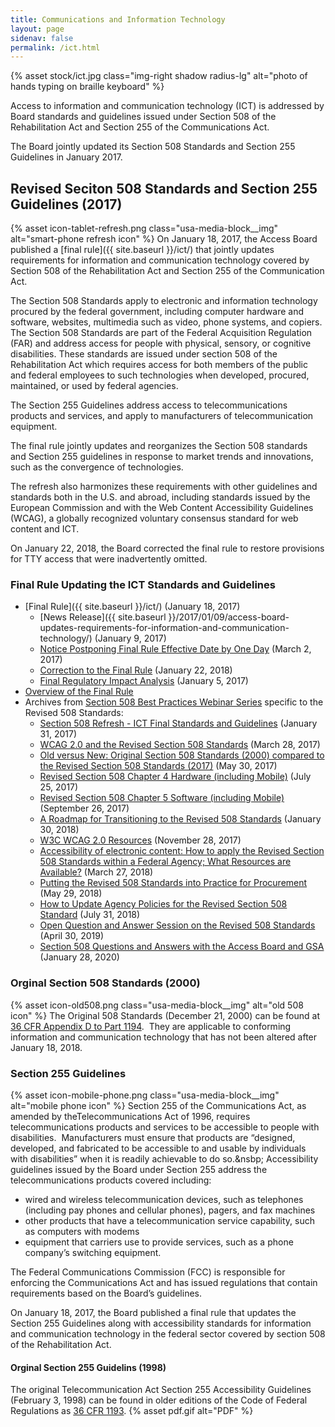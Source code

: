 ```yaml
---
title: Communications and Information Technology
layout: page
sidenav: false
permalink: /ict.html
---
```


{% asset stock/ict.jpg class="img-right shadow radius-lg" alt="photo of hands typing on braille keyboard" %}

Access to information and communication technology (ICT) is addressed by Board standards and guidelines issued under Section 508 of the Rehabilitation Act and Section 255 of the Communications Act.

The Board jointly updated its Section 508 Standards and Section 255 Guidelines in January 2017.

## Revised Seciton 508 Standards and Section 255 Guidelines (2017)

{% asset icon-tablet-refresh.png class="usa-media-block__img" alt="smart-phone refresh icon" %}
On January 18, 2017, the Access Board published a [final rule]({{ site.baseurl }}/ict/) that jointly updates requirements for information and communication technology covered by Section 508 of the Rehabilitation Act and Section 255 of the Communication Act.

The Section 508 Standards apply to electronic and information technology procured by the federal government, including computer hardware and software, websites, multimedia such as video, phone systems, and copiers.
The Section 508 Standards are part of the Federal Acquisition Regulation (FAR) and address access for people with physical, sensory, or cognitive disabilities.
These standards are issued under section 508 of the Rehabilitation Act which requires access for both members of the public and federal employees to such technologies when developed, procured, maintained, or used by federal agencies.

The Section 255 Guidelines address access to telecommunications products and services, and apply to manufacturers of telecommunication equipment.

The final rule jointly updates and reorganizes the Section 508 standards and Section 255 guidelines in response to market trends and innovations, such as the convergence of technologies.

The refresh also harmonizes these requirements with other guidelines and standards both in the U.S. and abroad, including standards issued by the European Commission and with the Web Content Accessibility Guidelines (WCAG), a globally recognized voluntary consensus standard for web content and ICT.

On January 22, 2018, the Board corrected the final rule to restore provisions for TTY access that were inadvertently omitted.

### Final Rule Updating the ICT Standards and Guidelines

- [Final Rule]({{ site.baseurl }}/ict/) (January 18, 2017)
    - [News Release]({{ site.baseurl }}/2017/01/09/access-board-updates-requirements-for-information-and-communication-technology/) (January 9, 2017)
    - [Notice Postponing Final Rule Effective Date by One Day](https://www.federalregister.gov/documents/2017/03/02/2017-04059/information-and-communication-technology-ict-standards-and-guidelines) (March 2, 2017)
    - [Correction to the Final Rule](https://www.federalregister.gov/documents/2018/01/22/2018-00848/information-and-communication-technology-ict-standards-and-guidelines) (January 22, 2018)
    - [Final Regulatory Impact Analysis](https://www.regulations.gov/document?D=ATBCB-2015-0002-0143) (January 5, 2017)
- [Overview of the Final Rule](..)
- Archives from [Section 508 Best Practices Webinar Series](https://www.accessibilityonline.org/cioc-508) specific to the Revised 508 Standards:
    - [Section 508 Refresh - ICT Final Standards and Guidelines](https://www.accessibilityonline.org/cioc-508/archives/110610) (January 31, 2017) 
    - [WCAG 2.0 and the Revised Section 508 Standards](https://www.accessibilityonline.org/cioc-508/archives/110612) (March 28, 2017)
    - [Old versus New: Original Section 508 Standards (2000) compared to the Revised Section 508 Standards (2017)](https://www.accessibilityonline.org/cioc-508/archives/110613) (May 30, 2017)
    - [Revised Section 508 Chapter 4 Hardware (including Mobile)](https://www.accessibilityonline.org/cioc-508/archives/110614) (July 25, 2017)
    - [Revised Section 508 Chapter 5 Software (including Mobile)](https://www.accessibilityonline.org/cioc-508/archives/110615) (September 26, 2017)
    - [A Roadmap for Transitioning to the Revised 508 Standards](https://www.accessibilityonline.org/cioc-508/archives/110652) (January 30, 2018)
    - [W3C WCAG 2.0 Resources](https://www.accessibilityonline.org/cioc-508/archives/110616) (November 28, 2017)
    - [Accessibility of electronic content: How to apply the Revised Section 508 Standards within a Federal Agency; What Resources are Available?](https://www.accessibilityonline.org/cioc-508/archives/110666) (March 27, 2018)
    - [Putting the Revised 508 Standards into Practice for Procurement](https://www.accessibilityonline.org/cioc-508/archives/110667) (May 29, 2018)
    - [How to Update Agency Policies for the Revised Section 508 Standard](https://www.accessibilityonline.org/cioc-508/archives/110674) (July 31, 2018)
    - [Open Question and Answer Session on the Revised 508 Standards](https://www.accessibilityonline.org/cioc-508/archives/110701) (April 30, 2019)
    - [Section 508 Questions and Answers with the Access Board and GSA](https://www.accessibilityonline.org/cioc-508/archives/110777) (January 28, 2020)

### Orginal Section 508 Standards (2000)

{% asset icon-old508.png class="usa-media-block__img" alt="old 508 icon" %}
The Original 508 Standards (December 21, 2000) can be found at [36 CFR Appendix D to Part 1194](https://www.govinfo.gov/content/pkg/CFR-2019-title36-vol3/xml/CFR-2019-title36-vol3-part1194-appD.xml).&nbsp;
They are applicable to conforming information and communication technology that has not been altered after January 18, 2018.

### Section 255 Guidelines

{% asset icon-mobile-phone.png class="usa-media-block__img" alt="mobile phone icon" %}
Section 255 of the Communications Act, as amended by theTelecommunications Act of 1996, requires telecommunications products and services to be accessible to people with disabilities.&nbsp;
Manufacturers must ensure that products are “designed, developed, and fabricated to be accessible to and usable by individuals with disabilities” when it is readily achievable to do so.&nsbp;
Accessibility guidelines issued by the Board under Section 255 address the telecommunications products covered including:

- wired and wireless telecommunication devices, such as telephones (including pay phones and cellular phones), pagers, and fax machines
- other products that have a telecommunication service capability, such as computers with modems
- equipment that carriers use to provide services, such as a phone company’s switching equipment.

The Federal Communications Commission (FCC) is responsible for enforcing the Communications Act and has issued regulations that contain requirements based on the Board’s guidelines.

On January 18, 2017, the Board published a final rule that updates the Section 255 Guidelines along with accessibility standards for information and communication technology in the federal sector covered by section 508 of the Rehabilitation Act.

#### Orginal Section 255 Guidelins (1998)

The original Telecommunication Act Section 255 Accessibility Guidelines (February 3, 1998) can be found in older editions of the Code of Federal Regulations as [36 CFR 1193](https://www.govinfo.gov/content/pkg/CFR-2016-title36-vol3/pdf/CFR-2016-title36-vol3-part1193.pdf).
{% asset pdf.gif alt="PDF" %}

